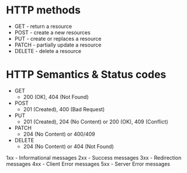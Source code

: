 # HTTP methods
* GET - return a resource
* POST - create a new resources
* PUT - create or replaces a resource
* PATCH - partially update a resource
* DELETE - delete a resource

# HTTP Semantics & Status codes
* GET
  * 200 (OK), 404 (Not Found)
* POST
  * 201 (Created), 400 (Bad Request)
* PUT
  * 201 (Created), 204 (No Content) or 200 (OK), 409 (Conflict)
* PATCH
  * 204 (No Content) or 400/409
* DELETE
  * 204 (No Content) or 404 (Not Found)

1xx - Informational messages
2xx - Success messages
3xx - Redirection messages
4xx - Client Error messages
5xx - Server Error messages

